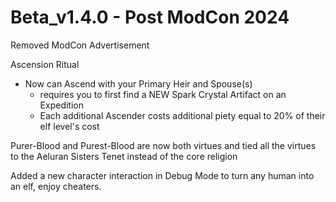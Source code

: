 # Beta_v1.4.0 - Post ModCon 2024

Removed ModCon Advertisement

Ascension Ritual
  - Now can Ascend with your Primary Heir and Spouse(s)
    - requires you to first find a NEW Spark Crystal Artifact on an Expedition
    - Each additional Ascender costs additional piety equal to 20% of their elf level's cost

Purer-Blood and Purest-Blood are now both virtues and tied all the virtues to the Aeluran Sisters Tenet instead of the core religion

Added a new character interaction in Debug Mode to turn any human into an elf, enjoy cheaters.